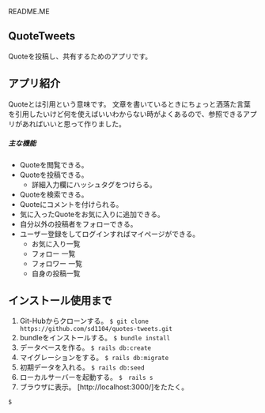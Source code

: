 README.ME

## QuoteTweets
Quoteを投稿し、共有するためのアプリです。

## アプリ紹介
Quoteとは引用という意味です。
文章を書いているときにちょっと洒落た言葉を引用したいけど何を使えばいいわからない時がよくあるので、参照できるアプリがあればいいと思って作りました。
##### 主な機能
- Quoteを閲覧できる。
- Quoteを投稿できる。
  - 詳細入力欄にハッシュタグをつけらる。
- Quoteを検索できる。
- Quoteにコメントを付けられる。
- 気に入ったQuoteをお気に入りに追加できる。
- 自分以外の投稿者をフォローできる。
- ユーザー登録をしてログインすればマイページができる。
  - お気に入り一覧
  - フォロー 一覧
  - フォロワー 一覧
  - 自身の投稿一覧

## インストール使用まで
1. Git-Hubからクローンする。
`$ git clone https://github.com/sd1104/quotes-tweets.git`
2. bundleをインストールする。
`$ bundle install`
3. データベースを作る。
`$ rails db:create`
4. マイグレーションをする。
`$ rails db:migrate`
5. 初期データを入れる。
`$ rails db:seed`
6. ローカルサーバーを起動する。
`$　rails s`
7. ブラウザに表示。
[http://localhost:3000/]をたたく。



`$`



